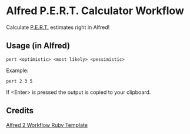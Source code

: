 # Alfred P.E.R.T. Calculator Workflow
Calculate [P.E.R.T.][pert_wikipedia] estimates right in Alfred!

## Usage (in Alfred)

    pert <optimistic> <most likely> <pessimistic>

Example:

    pert 2 3 5

If \<Enter\> is pressed the output is copied to your clipboard.

## Credits
[Alfred 2 Workflow Ruby Template](https://github.com/zhaocai/alfred2-ruby-template)

[pert_wikipedia]: http://en.wikipedia.org/wiki/Program_Evaluation_and_Review_Technique#Terminology 
